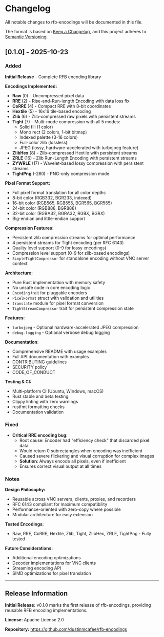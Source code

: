 # Changelog

All notable changes to rfb-encodings will be documented in this file.

The format is based on [Keep a Changelog](https://keepachangelog.com/en/1.0.0/),
and this project adheres to [Semantic Versioning](https://semver.org/spec/v2.0.0.html).

## [0.1.0] - 2025-10-23

### Added

**Initial Release** - Complete RFB encoding library

**Encodings Implemented:**
- **Raw** (0) - Uncompressed pixel data
- **RRE** (2) - Rise-and-Run-length Encoding with data loss fix
- **CoRRE** (4) - Compact RRE with 8-bit coordinates
- **Hextile** (5) - 16x16 tile-based encoding
- **Zlib** (6) - Zlib-compressed raw pixels with persistent streams
- **Tight** (7) - Multi-mode compression with all 5 modes:
  - Solid fill (1 color)
  - Mono rect (2 colors, 1-bit bitmap)
  - Indexed palette (3-16 colors)
  - Full-color zlib (lossless)
  - JPEG (lossy, hardware-accelerated with turbojpeg feature)
- **ZlibHex** (8) - Zlib-compressed Hextile with persistent streams
- **ZRLE** (16) - Zlib Run-Length Encoding with persistent streams
- **ZYWRLE** (17) - Wavelet-based lossy compression with persistent streams
- **TightPng** (-260) - PNG-only compression mode

**Pixel Format Support:**
- Full pixel format translation for all color depths
- 8-bit color (RGB332, BGR233, indexed)
- 16-bit color (RGB565, RGB555, BGR565, BGR555)
- 24-bit color (RGB888, BGR888)
- 32-bit color (RGBA32, BGRA32, RGBX, BGRX)
- Big-endian and little-endian support

**Compression Features:**
- Persistent zlib compression streams for optimal performance
- 4 persistent streams for Tight encoding (per RFC 6143)
- Quality level support (0-9 for lossy encodings)
- Compression level support (0-9 for zlib-based encodings)
- `SimpleTightCompressor` for standalone encoding without VNC server context

**Architecture:**
- Pure Rust implementation with memory safety
- No unsafe code in core encoding logic
- `Encoding` trait for pluggable encoders
- `PixelFormat` struct with validation and utilities
- `translate` module for pixel format conversion
- `TightStreamCompressor` trait for persistent compression state

**Features:**
- `turbojpeg` - Optional hardware-accelerated JPEG compression
- `debug-logging` - Optional verbose debug logging

**Documentation:**
- Comprehensive README with usage examples
- Full API documentation with examples
- CONTRIBUTING guidelines
- SECURITY policy
- CODE_OF_CONDUCT

**Testing & CI:**
- Multi-platform CI (Ubuntu, Windows, macOS)
- Rust stable and beta testing
- Clippy linting with zero warnings
- rustfmt formatting checks
- Documentation validation

### Fixed

- **Critical RRE encoding bug**:
  - Root cause: Encoder had "efficiency check" that discarded pixel data
  - Would return 0 subrectangles when encoding was inefficient
  - Caused severe flickering and visual corruption for complex images
  - **Solution**: Always encode all pixels, even if inefficient
  - Ensures correct visual output at all times

### Notes

**Design Philosophy:**
- Reusable across VNC servers, clients, proxies, and recorders
- RFC 6143 compliant for maximum compatibility
- Performance-oriented with zero-copy where possible
- Modular architecture for easy extension

**Tested Encodings:**
- Raw, RRE, CoRRE, Hextile, Zlib, Tight, ZlibHex, ZRLE, TightPng - Fully tested

**Future Considerations:**
- Additional encoding optimizations
- Decoder implementations for VNC clients
- Streaming encoding API
- SIMD optimizations for pixel translation

---

## Release Information

**Initial Release:** v0.1.0 marks the first release of rfb-encodings, providing reusable RFB encoding implementations.

**License:** Apache License 2.0

**Repository:** https://github.com/dustinmcafee/rfb-encodings
